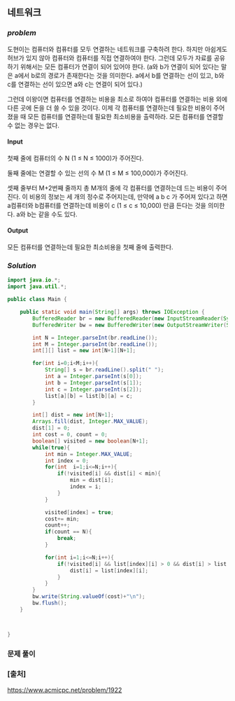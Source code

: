 ## **네트워크**


### ***problem***
도현이는 컴퓨터와 컴퓨터를 모두 연결하는 네트워크를 구축하려 한다. 하지만 아쉽게도 허브가 있지 않아 컴퓨터와 컴퓨터를 직접 연결하여야 한다. 그런데 모두가 자료를 공유하기 위해서는 모든 컴퓨터가 연결이 되어 있어야 한다. (a와 b가 연결이 되어 있다는 말은 a에서 b로의 경로가 존재한다는 것을 의미한다. a에서 b를 연결하는 선이 있고, b와 c를 연결하는 선이 있으면 a와 c는 연결이 되어 있다.)

그런데 이왕이면 컴퓨터를 연결하는 비용을 최소로 하여야 컴퓨터를 연결하는 비용 외에 다른 곳에 돈을 더 쓸 수 있을 것이다. 이제 각 컴퓨터를 연결하는데 필요한 비용이 주어졌을 때 모든 컴퓨터를 연결하는데 필요한 최소비용을 출력하라. 모든 컴퓨터를 연결할 수 없는 경우는 없다.

#### **Input**
첫째 줄에 컴퓨터의 수 N (1 ≤ N ≤ 1000)가 주어진다.

둘째 줄에는 연결할 수 있는 선의 수 M (1 ≤ M ≤ 100,000)가 주어진다.

셋째 줄부터 M+2번째 줄까지 총 M개의 줄에 각 컴퓨터를 연결하는데 드는 비용이 주어진다. 이 비용의 정보는 세 개의 정수로 주어지는데, 만약에 a b c 가 주어져 있다고 하면 a컴퓨터와 b컴퓨터를 연결하는데 비용이 c (1 ≤ c ≤ 10,000) 만큼 든다는 것을 의미한다. a와 b는 같을 수도 있다.

#### **Output**
모든 컴퓨터를 연결하는데 필요한 최소비용을 첫째 줄에 출력한다.

### ***Solution***
``` java
import java.io.*;
import java.util.*;

public class Main {

    public static void main(String[] args) throws IOException {
        BufferedReader br = new BufferedReader(new InputStreamReader(System.in));
        BufferedWriter bw = new BufferedWriter(new OutputStreamWriter(System.out));

        int N = Integer.parseInt(br.readLine());
        int M = Integer.parseInt(br.readLine());
        int[][] list = new int[N+1][N+1];

        for(int i=0;i<M;i++){
            String[] s = br.readLine().split(" ");
            int a = Integer.parseInt(s[0]);
            int b = Integer.parseInt(s[1]);
            int c = Integer.parseInt(s[2]);
            list[a][b] = list[b][a] = c;
        }

        int[] dist = new int[N+1];
        Arrays.fill(dist, Integer.MAX_VALUE);
        dist[1] = 0;
        int cost = 0, count = 0;
        boolean[] visited = new boolean[N+1];
        while(true){
            int min = Integer.MAX_VALUE;
            int index = 0;
            for(int  i=1;i<=N;i++){
                if(!visited[i] && dist[i] < min){
                    min = dist[i];
                    index = i;
                }
            }

            visited[index] = true;
            cost+= min;
            count++;
            if(count == N){
                break;
            }

            for(int i=1;i<=N;i++){
                if(!visited[i] && list[index][i] > 0 && dist[i] > list[index][i]){
                    dist[i] = list[index][i];
                }
            }
        }
        bw.write(String.valueOf(cost)+"\n");
        bw.flush();
    }



}


```
### **문제 풀이**



### **[출처]**
https://www.acmicpc.net/problem/1922